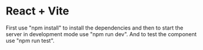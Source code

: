 # React + Vite

First use "npm install" to install the dependencies and then to start the server in development mode use "npm run dev". And to test the component use "npm run test".

